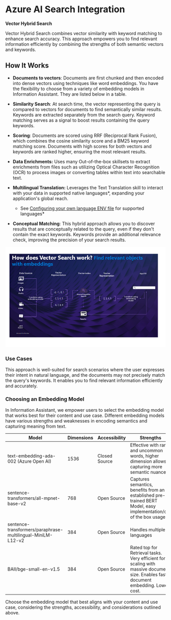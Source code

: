 # Azure AI Search Integration

**Vector Hybrid Search**

Vector Hybrid Search combines vector similarity with keyword matching to enhance search accuracy. This approach empowers you to find relevant information efficiently by combining the strengths of both semantic vectors and keywords.

## How It Works

- **Documents to vectors**: Documents are first chunked and then encoded into dense vectors using techniques like word embeddings. You have the flexibility to choose from a variety of embedding models in Information Assistant. They are listed below in a table.

- **Similarity Search**: At search time, the vector representing the query is compared to vectors for documents to find semantically similar results. Keywords are extracted separately from the search query. Keyword matching serves as a signal to boost results containing the query keywords.

- **Scoring**: Documents are scored using RRF (Reciprocal Rank Fusion), which combines the cosine similarity score and a BM25 keyword matching score. Documents with high scores for both vectors and keywords are ranked higher, ensuring the most relevant results.

* **Data Enrichments:** Uses many Out-of-the-box skillsets to extract enrichments from files such as utilizing Optical Character Recognition (OCR) to process images or converting tables within text into searchable text.

* **Multilingual Translation:** Leverages the Text Translation skill to interact with your data in supported native languages\*, expanding your application's global reach.

  - See [Configuring your own language ENV file](/docs/features/configuring_language_env_files.md) for supported languages\*

- **Conceptual Matching**: This hybrid approach allows you to discover results that are conceptually related to the query, even if they don't contain the exact keywords. Keywords provide an additional relevance check, improving the precision of your search results.

![How Does Vector Search work](/docs/images/VectorSearch.png)

### Use Cases

This approach is well-suited for search scenarios where the user expresses their intent in natural language, and the documents may not precisely match the query's keywords. It enables you to find relevant information efficiently and accurately.

### Choosing an Embedding Model

In Information Assistant, we empower users to select the embedding model that works best for their content and use case. Different embedding models have various strengths and weaknesses in encoding semantics and capturing meaning from text.

| Model                                                       | Dimensions | Accessibility | Strengths                                                                                                                          | Considerations                                                                           |
| ----------------------------------------------------------- | ---------- | ------------- | ---------------------------------------------------------------------------------------------------------------------------------- | ---------------------------------------------------------------------------------------- |
| text-embedding-ada-002 (Azure Open AI)                      | 1536       | Closed Source | Effective with rare and uncommon words, higher dimension allows capturing more semantic nuance                                     | Larger model size, slower inference, Throttling, Cost                                    |
| sentence-transformers/all-mpnet-base-v2                     | 768        | Open Source   | Captures semantics, benefits from an established pre-trained BERT Model, easy implementation/out of the box usage                  | Requires more compute resources, less optimized than Ada                                 |
| sentence-transformers/paraphrase-multilingual-MiniLM-L12-v2 | 384        | Open Source   | Handles multiple languages                                                                                                         | Lower dimensionality misses some semantics                                               |
| BAII/bge-small-en-v1.5                                      | 384        | Open Source   | Rated top for Retrieval tasks. Very efficient for scaling with massive document size. Enables fast document embedding. Lower cost. | Lower dimensionality misses some semantics, May suffer from limited linguistic knowledge |

Choose the embedding model that best aligns with your content and use case, considering the strengths, accessibility, and considerations outlined above.

